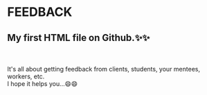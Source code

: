 # FEEDBACK
<h2> My first HTML file on Github.✨✨ </h2>  <br> <br>
It's all about getting feedback from clients, students, your mentees, workers, etc.
<br>
I hope it helps you...😄😄
